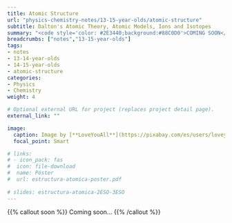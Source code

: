 ```yaml
---
title: Atomic Structure
url: "physics-chemistry-notes/13-15-year-olds/atomic-structure"
subtitle: Dalton's Atomic Theory, Atomic Models, Ions and Isotopes
summary: "<code style='color: #2E3440;background:#88C0D0'>COMING SOON</code> <br> Dalton's Atomic Theory, Atomic Models, Ions and Isotopes."
breadcrumbs: ["notes","13-15-year-olds"]
tags:
- notes
- 13-14-year-olds
- 14-15-year-olds
- atomic-structure
categories:
- Physics
- Chemistry
weight: 4

# Optional external URL for project (replaces project detail page).
external_link: ""

image:
  caption: Image by [**LoveYouAll**](https://pixabay.com/es/users/loveyouall-3307648/) on [Pixabay](https://pixabay.com/es/)
  focal_point: Smart

# links:
# - icon_pack: fas
#  icon: file-download
#  name: Póster
#  url: estructura-atomica-poster.pdf
  
# slides: estructura-atomica-2ESO-3ESO  
---
```


{{% callout soon %}}
Coming soon...
{{% /callout %}}
